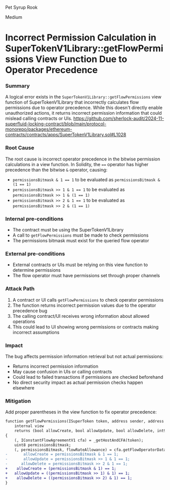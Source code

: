 Pet Syrup Rook

Medium

# Incorrect Permission Calculation in SuperTokenV1Library::getFlowPermissions View Function Due to Operator Precedence

### Summary
A logical error exists in the `SuperTokenV1Library::getFlowPermissions` view function of SuperTokenV1Library that incorrectly calculates flow permissions due to operator precedence. While this doesn't directly enable unauthorized actions, it returns incorrect permission information that could mislead calling contracts or UIs.
https://github.com/sherlock-audit/2024-11-superfluid-locking-contract/blob/main/protocol-monorepo/packages/ethereum-contracts/contracts/apps/SuperTokenV1Library.sol#L1028

### Root Cause
The root cause is incorrect operator precedence in the bitwise permission calculations in a view function. In Solidity, the `==` operator has higher precedence than the bitwise `&` operator, causing:
- `permissionsBitmask & 1 == 1` to be evaluated as `permissionsBitmask & (1 == 1)`
- `permissionsBitmask >> 1 & 1 == 1` to be evaluated as `permissionsBitmask >> 1 & (1 == 1)`
- `permissionsBitmask >> 2 & 1 == 1` to be evaluated as `permissionsBitmask >> 2 & (1 == 1)`

### Internal pre-conditions
- The contract must be using the SuperTokenV1Library
- A call to `getFlowPermissions` must be made to check permissions
- The permissions bitmask must exist for the queried flow operator

### External pre-conditions
- External contracts or UIs must be relying on this view function to determine permissions
- The flow operator must have permissions set through proper channels

### Attack Path
1. A contract or UI calls `getFlowPermissions` to check operator permissions
2. The function returns incorrect permission values due to the operator precedence bug
3. The calling contract/UI receives wrong information about allowed operations
4. This could lead to UI showing wrong permissions or contracts making incorrect assumptions

### Impact
The bug affects permission information retrieval but not actual permissions:
- Returns incorrect permission information
- May cause confusion in UIs or calling contracts
- Could lead to failed transactions if permissions are checked beforehand
- No direct security impact as actual permission checks happen elsewhere



### Mitigation
Add proper parentheses in the view function to fix operator precedence:
```diff
function getFlowPermissions(ISuperToken token, address sender, address flowOperator)
    internal view
    returns (bool allowCreate, bool allowUpdate, bool allowDelete, int96 flowRateAllowance)
{
    (, IConstantFlowAgreementV1 cfa) = _getHostAndCFA(token);
    uint8 permissionsBitmask;
    (, permissionsBitmask, flowRateAllowance) = cfa.getFlowOperatorData(token, sender, flowOperator);
-       allowCreate = permissionsBitmask & 1 == 1;
-       allowUpdate = permissionsBitmask >> 1 & 1 == 1;
-      allowDelete = permissionsBitmask >> 2 & 1 == 1;
+    allowCreate = (permissionsBitmask & 1) == 1;
+   allowUpdate = ((permissionsBitmask >> 1) & 1) == 1;
+    allowDelete = ((permissionsBitmask >> 2) & 1) == 1;
}
```

